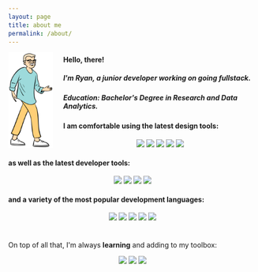 ```yaml
---
layout: page
title: about me
permalink: /about/
---
```

<img src="/src/about-img2.svg"
    style="max-width: 5.65rem; height: auto; float: left; position: static; padding-right: 1.5em;">

<h4>Hello, there!</h4>

<h5>I'm Ryan, a junior developer working on going fullstack.</h5>

<h5>Education: <b>Bachelor's Degree</b> in Research and Data Analytics.</h5>

<div id="rcorn">

<h4>I am comfortable using the latest <b>design tools</b>: </h4>

<div id="smrcorn" style="text-align:center;">
<img id="badge" src="https://img.shields.io/badge/figma-%23F24E1E.svg?style=for-the-badge&logo=figma&logoColor=white">

<img id="badge" src="https://img.shields.io/badge/Sketch-FFB387?style=for-the-badge&logo=sketch&logoColor=black">

<img id="badge" src="https://img.shields.io/badge/Adobe%20XD-470137?style=for-the-badge&logo=Adobe%20XD&logoColor=#FF61F6">

<img id="badge" src="https://img.shields.io/badge/adobe%20illustrator-%23FF9A00.svg?style=for-the-badge&logo=adobe%20illustrator&logoColor=white">

<img id="badge" src="https://img.shields.io/badge/adobe%20photoshop-%2331A8FF.svg?style=for-the-badge&logo=adobe%20photoshop&logoColor=white">

</div>

<h4>as well as the latest <b>developer tools:</b> </h4>

<div id="smrcorn" style="text-align:center;">
<img id="badge" src="https://img.shields.io/badge/pycharm-143?style=for-the-badge&logo=pycharm&logoColor=black&color=black&labelColor=green">

<img id="badge" src="https://img.shields.io/badge/jupyter-%23FA0F00.svg?style=for-the-badge&logo=jupyter&logoColor=white">

<img id="badge" src="https://img.shields.io/badge/Visual%20Studio%20Code-0078d7.svg?style=for-the-badge&logo=visual-studio-code&logoColor=white">

<img id="badge" src="https://img.shields.io/badge/docker-%230db7ed.svg?style=for-the-badge&logo=docker&logoColor=white">
</div>

<h4>and a variety of the most popular development <b>languages:</b> </h4>

<div id="smrcorn" style="text-align:center;">
<img id="badge" src="https://img.shields.io/badge/html5-%23E34F26.svg?style=for-the-badge&logo=html5&logoColor=white">

<img id="badge" src="https://img.shields.io/badge/css3-%231572B6.svg?style=for-the-badge&logo=css3&logoColor=white">

<img id="badge" src="https://img.shields.io/badge/typescript-%23007ACC.svg?style=for-the-badge&logo=typescript&logoColor=white">

<img id="badge" src="https://img.shields.io/badge/python-3670A0?style=for-the-badge&logo=python&logoColor=ffdd54">

<img id="badge" src="https://img.shields.io/badge/c%23-%23239120.svg?style=for-the-badge&logo=c-sharp&logoColor=white">

</div>


<p style="padding-top:1.5rem">On top of all that, I'm always <b>learning</b> and adding to my toolbox:</p>

<div id="smrcorn" style="text-align:center;">
<img id="badge" src="https://img.shields.io/badge/java-%23ED8B00.svg?style=for-the-badge&logo=java&logoColor=white">

<img id="badge" src="https://img.shields.io/badge/javascript-%23323330.svg?style=for-the-badge&logo=javascript&logoColor=%23F7DF1E">

<img id="badge" src="https://img.shields.io/badge/ruby-%23CC342D.svg?style=for-the-badge&logo=ruby&logoColor=white">

</div>
</div>
